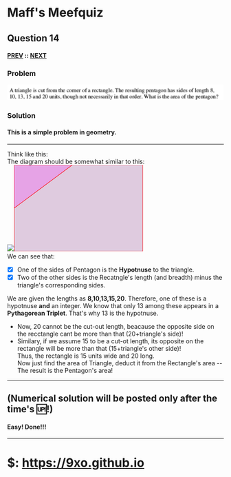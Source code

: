 # Maff's Meefquiz
## Question 14
#### [PREV](q13.md) :: [NEXT](q15.md)
### Problem
![](res/img/q20201013.png)
### Solution
#### This is a simple problem in geometry.  
----
Think like this:  
The diagram should be somewhat similar to this:<br>
<img src="..."><svg preserveAspectRatio="none" viewBox="0 0 200 300" height="200px" width="300px">
<polyline stroke="red" stroke-width="1" points="0,0 0,300 200,300 200,0 0,0" fill="rgba(100,0,100,0.2)">
</polyline><polyline stroke="red" stroke-width="1" fill="rgba(400,0,400,0.2)" points="0,0 90,0 0,150"></polyline>
</svg></img>
<br>
We can see that:  
 - [x] One of the sides of Pentagon is the **Hypotnuse** to the triangle.
 - [x] Two of the other sides is the Recatngle's length (and breadth) minus the triangle's corresponding sides.  

We are given the lengths as **8,10,13,15,20**.
Therefore, one of these is a hypotnuse **and** an integer.
We know that only 13 among these appears in a **Pythagorean Triplet**. That's why 13 is the hypotnuse.  
- Now, 20 cannot be the cut-out length, beacause the opposite side on the recctangle cant be more than that (20+triangle's side)!  
- Similary, if we assume 15 to be a cut-ot length, its opposite on the rectangle will be more than that (15+triangle's other side)!  
Thus, the rectangle is 15 units wide and 20 long.  
Now just find the area of Triangle, deduct it from the Rectangle's area -- The result is the Pentagon's area!

----
## (Numerical solution will be posted only after the time's :up:!) 
#### Easy! Done!!!
<hr>
<h1> $: <a href="https://9xo.github.io" target="_blank"> https://9xo.github.io </a></h1>
